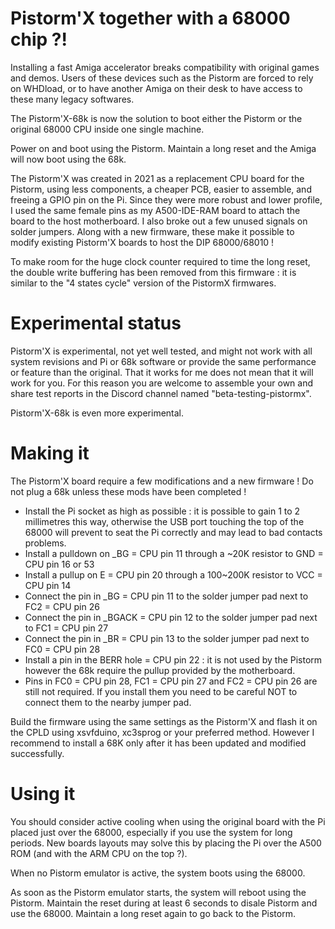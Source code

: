 # Pistorm'X together with a 68000 chip ?!
Installing a fast Amiga accelerator breaks compatibility with original games and demos. Users of these devices such as the Pistorm are forced to rely on WHDload, or to have another Amiga on their desk to have access to these many legacy softwares.

The Pistorm'X-68k is now the solution to boot either the Pistorm or the original 68000 CPU inside one single machine.

Power on and boot using the Pistorm. Maintain a long reset and the Amiga will now boot using the 68k.

The Pistorm'X was created in 2021 as a replacement CPU board for the Pistorm, using less components, a cheaper PCB, easier to assemble, and freeing a GPIO pin on the Pi. Since they were more robust and lower profile, I used the same female pins as my A500-IDE-RAM board to attach the board to the host motherboard. I also broke out a few unused signals on solder jumpers. Along with a new firmware, these make it possible to modify existing Pistorm'X boards to host the DIP 68000/68010 !

To make room for the huge clock counter required to time the long reset, the double write buffering has been removed from this firmware : it is similar to the "4 states cycle" version of the PistormX firmwares.

# Experimental status
Pistorm'X is experimental, not yet well tested, and might not work with all system revisions and Pi or 68k software or provide the same performance or feature than the original. That it works for me does not mean that it will work for you. For this reason you are welcome to assemble your own and share test reports in the Discord channel named "beta-testing-pistormx".

Pistorm'X-68k is even more experimental.

# Making it
The Pistorm'X board require a few modifications and a new firmware ! Do not plug a 68k unless these mods have been completed !
- Install the Pi socket as high as possible : it is possible to gain 1 to 2 millimetres this way, otherwise the USB port touching the top of the 68000 will prevent to seat the Pi correctly and may lead to bad contacts problems.
- Install a pulldown on _BG = CPU pin 11 through a ~20K resistor to GND = CPU pin 16 or 53
- Install a pullup on E = CPU pin 20 through a 100~200K resistor to VCC = CPU pin 14
- Connect the pin in _BG = CPU pin 11 to the solder jumper pad next to FC2 = CPU pin 26
- Connect the pin in _BGACK = CPU pin 12 to the solder jumper pad next to FC1 = CPU pin 27
- Connect the pin in _BR = CPU pin 13 to the solder jumper pad next to FC0 = CPU pin 28
- Install a pin in the BERR hole = CPU pin 22 : it is not used by the Pistorm however the 68k require the pullup provided by the motherboard.
- Pins in FC0 = CPU pin 28, FC1 = CPU pin 27 and FC2 = CPU pin 26 are still not required. If you install them you need to be careful NOT to connect them to the nearby jumper pad.

Build the firmware using the same settings as the Pistorm'X and flash it on the CPLD using xsvfduino, xc3sprog or your preferred method. However I recommend to install a 68K only after it has been updated and modified successfully.

# Using it
You should consider active cooling when using the original board with the Pi placed just over the 68000, especially if you use the system for long periods. New boards layouts may solve this by placing the Pi over the A500 ROM (and with the ARM CPU on the top ?).

When no Pistorm emulator is active, the system boots using the 68000.

As soon as the Pistorm emulator starts, the system will reboot using the Pistorm. Maintain the reset during at least 6 seconds to disale Pistorm and use the 68000. Maintain a long reset again to go back to the Pistorm.

